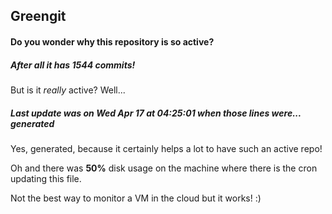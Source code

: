 ## Greengit

#### Do you wonder why this repository is so active?

##### After all it has 1544 commits!

But is it *really* active? Well...

##### Last update was on Wed Apr 17 at 04:25:01 when those lines were... generated

Yes, generated, because it certainly helps a lot to have such an active repo!

Oh and there was **50%** disk usage on the machine
where there is the cron updating this file.

Not the best way to monitor a VM in the cloud but it works! :)
